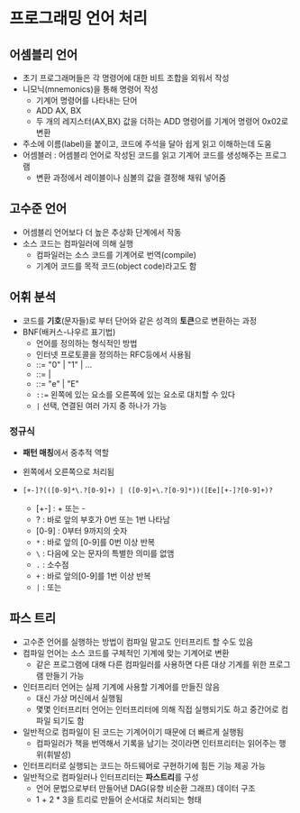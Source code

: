 # 프로그래밍 언어 처리

## 어셈블리 언어

- 초기 프로그래머들은 각 명령어에 대한 비트 조합을 외워서 작성
- 니모닉(mnemonics)을 통해 명령어 작성
  - 기계어 명령어를 나타내는 단어
  - ADD AX, BX
  - 두 개의 레지스터(AX,BX) 값을 더하는 ADD 명령어를 기계어 명령어 0x02로 변환
- 주소에 이름(label)을 붙이고, 코드에 주석을 달아 쉽게 읽고 이해하는데 도움
- 어셈블러 : 어셈블리 언어로 작성된 코드를 읽고 기계어 코드를 생성해주는 프로그램
  - 변환 과정에서 레이블이나 심볼의 값을 결정해 채워 넣어줌

## 고수준 언어

- 어셈블리 언어보다 더 높은 추상화 단계에서 작동
- 소스 코드는 컴파일러에 의해 실행
  - 컴파일러는 소스 코드를 기계어로 번역(compile)
  - 기계어 코드를 목적 코드(object code)라고도 함

## 어휘 분석

- 코드를 **기호**(문자들)로 부터 단어와 같은 성격의 **토큰**으로 변환하는 과정
- BNF(배커스-나우르 표기법)
  - 언어를 정의하는 형식적인 방법
  - 인터넷 프로토콜을 정의하는 RFC등에서 사용됨
  - <digit> ::= "0" | "1" | ...
  - <digits> ::= <digit> | <digit><digit>
  - <e> ::= "e" | "E"
  - `::=` 왼쪽에 있는 요소를 오른쪽에 있는 요소로 대치할 수 있다
  - `|` 선택, 연결된 여러 가지 중 하나가 가능

### 정규식

- **패턴 매칭**에서 중추적 역할
- 왼쪽에서 오른쪽으로 처리됨

- `[+-]?(([0-9]*\.?[0-9]+) | ([0-9]+\.?[0-9]*))([Ee][+-]?[0-9]+)?`
  - [+-] : + 또는 -
  - ? : 바로 앞의 부호가 0번 또는 1번 나타남
  - [0-9] : 0부터 9까지의 숫자
  - `*` : 바로 앞의 [0-9]를 0번 이상 반복
  - `\` : 다음에 오는 문자의 특별한 의미를 없앰
  - `.` : 소수점
  - `+` : 바로 앞의[0-9]를 1번 이상 반복
  - `|` : 또는

## 파스 트리

- 고수준 언어를 실행하는 방법이 컴파일 말고도 인터프리트 할 수도 있음
- 컴파일 언어는 소스 코드를 구체적인 기계에 맞는 기계어로 변환
  - 같은 프로그램에 대해 다른 컴파일러를 사용하면 다른 대상 기계를 위한 프로그램 만들기 가능
- 인터프리터 언어는 실제 기계에 사용할 기계어를 만들진 않음
  - 대신 가상 머신에서 실행됨
  - 몇몇 인터프리터 언어는 인터프리터에 의해 직접 실행되기도 하고 중간어로 컴파일 되기도 함
- 일반적으로 컴파일이 된 코드는 기계어이기 때문에 더 빠르게 실행됨
  - 컴파일러가 책을 번역해서 기록을 남기는 것이라면 인터프리터는 읽어주는 행위(휘발성)
- 인터프리터로 실행되는 코드는 하드웨어로 구현하기에 힘든 기능 제공 가능
- 일반적으로 컴파일러나 인터프리터는 **파스트리**를 구성
  - 언어 문법으로부터 만들어낸 DAG(유향 비순환 그래프) 데이터 구조
  - 1 + 2 * 3을 트리로 만들어 순서대로 처리되는 형태